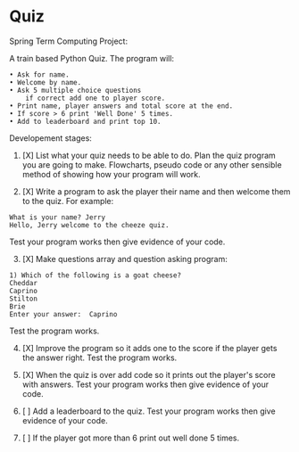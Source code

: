 # Quiz
Spring Term Computing Project:

A train based Python Quiz.
The program will:

    • Ask for name.
    • Welcome by name.
    • Ask 5 multiple choice questions
        if correct add one to player score.
    • Print name, player answers and total score at the end.
    • If score > 6 print 'Well Done' 5 times.
    • Add to leaderboard and print top 10.

Developement stages:

1. [X] List what your quiz needs to be able to do. Plan the quiz program you are going to make. Flowcharts, pseudo code or any other sensible method of showing how your program will work.

2. [X] Write a program to ask the player their name and then welcome them to the quiz. For example: 
  ```
  What is your name? Jerry
  Hello, Jerry welcome to the cheeze quiz.
  ```
  Test your program works then give evidence of your code.

3. [X] Make questions array and question asking program:
  ```
  1) Which of the following is a goat cheese?
  Cheddar 
  Caprino 
  Stilton 
  Brie 
  Enter your answer:  Caprino
  ```
  Test the program works.
  
4. [X] Improve the program so it adds one to the score if the player gets the answer right. Test the program works.

5. [X] When the quiz is over add code so it prints out the player's score with answers. Test your program works then give evidence of your code.

6. [ ] Add a leaderboard to the quiz. Test your program works then give evidence of your code.

7. [ ] If the player got more than 6 print out well done 5 times.
